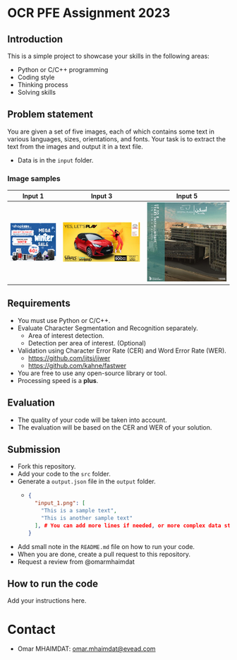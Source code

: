 # OCR PFE Assignment 2023

## Introduction

This is a simple project to showcase your skills in the following areas:

-   Python or C/C++ programming
-   Coding style
-   Thinking process
-   Solving skills

## Problem statement

You are given a set of five images, each of which contains some text in various languages, sizes, orientations, and fonts. Your task is to extract the text from the images and output it in a text file.

- Data is in the `input` folder.

### Image samples

| Input 1                       | Input 3                       | Input 5                       |
| ----------------------------- | ----------------------------- | ----------------------------- |
| ![Input 1](input/input_1.png) | ![Input 3](input/input_3.png) | ![Input 5](input/input_5.png) |

## Requirements

-   You must use Python or C/C++.
-   Evaluate Character Segmentation and Recognition separately.
    -   Area of interest detection.
    -   Detection per area of interest. (Optional)
-   Validation using Character Error Rate (CER) and Word Error Rate (WER).
    -   https://github.com/jitsi/jiwer
    -   https://github.com/kahne/fastwer
-   You are free to use any open-source library or tool.
-   Processing speed is a **plus**.

## Evaluation

-   The quality of your code will be taken into account.
-   The evaluation will be based on the CER and WER of your solution.

## Submission

- Fork this repository.
- Add your code to the `src` folder.
- Generate a `output.json` file in the `output` folder.
  - ```json
    {
      "input_1.png": [
        "This is a sample text",
        "This is another sample text"
      ], # You can add more lines if needed, or more complex data structures
    }
    ```
- Add small note in the `README.md` file on how to run your code.
- When you are done, create a pull request to this repository.
- Request a review from @omarmhaimdat

## How to run the code

Add your instructions here.

# Contact

-   Omar MHAIMDAT: omar.mhaimdat@evead.com
    